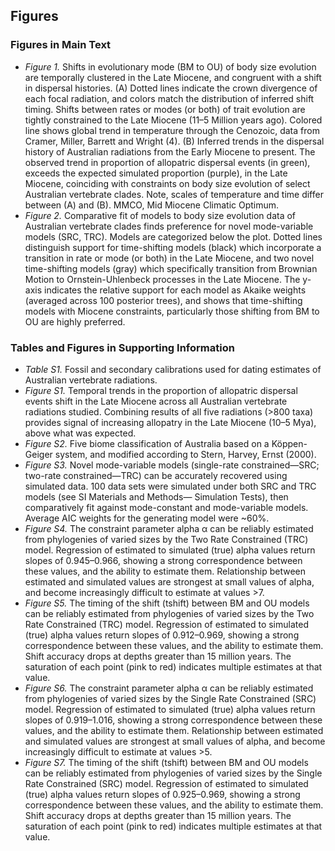 ## Figures
### Figures in Main Text
   + _Figure 1._  Shifts in evolutionary mode (BM to OU) of body size evolution are temporally clustered in the Late Miocene, and congruent with a shift in dispersal histories. (A) Dotted lines indicate the crown divergence of each focal radiation, and colors match the distribution of inferred shift timing. Shifts between rates or modes (or both) of trait evolution are tightly constrained to the Late Miocene (11–5 Million years ago). Colored line shows global trend in temperature through the Cenozoic, data from Cramer, Miller, Barrett and Wright (4). (B) Inferred trends in the dispersal history of Australian radiations from the Early Miocene to present. The observed trend in proportion of allopatric dispersal events (in green), exceeds the expected simulated proportion (purple), in the Late Miocene, coinciding with constraints on body size evolution of select Australian vertebrate clades. Note, scales of temperature and time differ between (A) and (B). MMCO, Mid Miocene Climatic Optimum.  
   + _Figure 2._  Comparative fit of models to body size evolution data of Australian vertebrate clades finds preference for novel mode-variable models (SRC, TRC). Models are categorized below the plot. Dotted lines distinguish support for time-shifting models (black) which incorporate a transition in rate or mode (or both) in the Late Miocene, and two novel time-shifting models (gray) which specifically transition from Brownian Motion to Ornstein-Uhlenbeck processes in the Late Miocene. The y-axis indicates the relative support for each model as Akaike weights (averaged across 100 posterior trees), and shows that time-shifting models with Miocene constraints, particularly those shifting from BM to OU are highly preferred.  
### Tables and Figures in Supporting Information
   + _Table S1._ Fossil and secondary calibrations used for dating estimates of Australian vertebrate radiations.  
   + _Figure S1._ Temporal trends in the proportion of allopatric dispersal events shift in the Late Miocene across all Australian vertebrate radiations studied. Combining results of all five radiations (>800 taxa) provides signal of increasing allopatry in the Late Miocene (10–5 Mya), above what was expected.  
   + _Figure S2._ Five biome classification of Australia based on a Köppen-Geiger system, and modified according to Stern, Harvey, Ernst (2000).  
   + _Figure S3._ Novel mode-variable models (single-rate constrained—SRC; two-rate constrained—TRC) can be accurately recovered using simulated data. 100 data sets were simulated under both SRC and TRC models (see SI Materials and Methods— Simulation Tests), then comparatively fit against mode-constant and mode-variable models. Average AIC weights for the generating model were ~60%.  
   + _Figure S4._ The constraint parameter alpha α can be reliably estimated from phylogenies of varied sizes by the Two Rate Constrained (TRC) model. Regression of estimated to simulated (true) alpha values return slopes of 0.945–0.966, showing a strong correspondence between these values, and the ability to estimate them. Relationship between estimated and simulated values are strongest at small values of alpha, and become increasingly difficult to estimate at values >7.  
   + _Figure S5._ The timing of the shift (tshift) between BM and OU models can be reliably estimated from phylogenies of varied sizes by the Two Rate Constrained (TRC) model. Regression of estimated to simulated (true) alpha values return slopes of 0.912–0.969, showing a strong correspondence between these values, and the ability to estimate them. Shift accuracy drops at depths greater than 15 million years. The saturation of each point (pink to red) indicates multiple estimates at that value.  
   + _Figure S6._ The constraint parameter alpha α can be reliably estimated from phylogenies of varied sizes by the Single Rate Constrained (SRC) model. Regression of estimated to simulated (true) alpha values return slopes of 0.919–1.016, showing a strong correspondence between these values, and the ability to estimate them. Relationship between estimated and simulated values are strongest at small values of alpha, and become increasingly difficult to estimate at values >5.  
   + _Figure S7._ The timing of the shift (tshift) between BM and OU models can be reliably estimated from phylogenies of varied sizes by the Single Rate Constrained (SRC) model. Regression of estimated to simulated (true) alpha values return slopes of 0.925–0.969, showing a strong correspondence between these values, and the ability to estimate them. Shift accuracy drops at depths greater than 15 million years. The saturation of each point (pink to red) indicates multiple estimates at that value.
